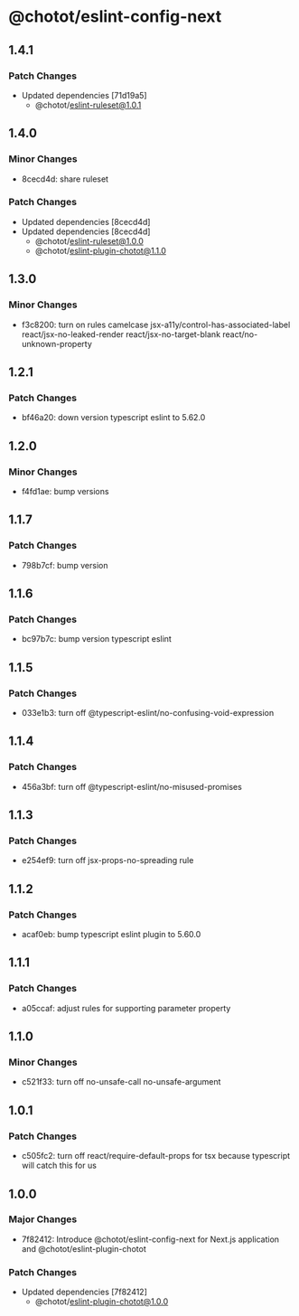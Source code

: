 # @chotot/eslint-config-next

## 1.4.1

### Patch Changes

- Updated dependencies [71d19a5]
  - @chotot/eslint-ruleset@1.0.1

## 1.4.0

### Minor Changes

- 8cecd4d: share ruleset

### Patch Changes

- Updated dependencies [8cecd4d]
- Updated dependencies [8cecd4d]
  - @chotot/eslint-ruleset@1.0.0
  - @chotot/eslint-plugin-chotot@1.1.0

## 1.3.0

### Minor Changes

- f3c8200: turn on rules camelcase jsx-a11y/control-has-associated-label react/jsx-no-leaked-render react/jsx-no-target-blank react/no-unknown-property

## 1.2.1

### Patch Changes

- bf46a20: down version typescript eslint to 5.62.0

## 1.2.0

### Minor Changes

- f4fd1ae: bump versions

## 1.1.7

### Patch Changes

- 798b7cf: bump version

## 1.1.6

### Patch Changes

- bc97b7c: bump version typescript eslint

## 1.1.5

### Patch Changes

- 033e1b3: turn off @typescript-eslint/no-confusing-void-expression

## 1.1.4

### Patch Changes

- 456a3bf: turn off @typescript-eslint/no-misused-promises

## 1.1.3

### Patch Changes

- e254ef9: turn off jsx-props-no-spreading rule

## 1.1.2

### Patch Changes

- acaf0eb: bump typescript eslint plugin to 5.60.0

## 1.1.1

### Patch Changes

- a05ccaf: adjust rules for supporting parameter property

## 1.1.0

### Minor Changes

- c521f33: turn off no-unsafe-call no-unsafe-argument

## 1.0.1

### Patch Changes

- c505fc2: turn off react/require-default-props for tsx because typescript will catch this for us

## 1.0.0

### Major Changes

- 7f82412: Introduce @chotot/eslint-config-next for Next.js application and @chotot/eslint-plugin-chotot

### Patch Changes

- Updated dependencies [7f82412]
  - @chotot/eslint-plugin-chotot@1.0.0
